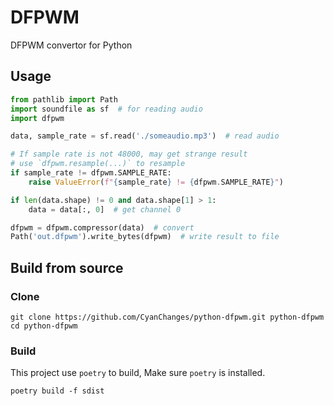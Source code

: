 # DFPWM

DFPWM convertor for Python

## Usage

```python
from pathlib import Path
import soundfile as sf  # for reading audio
import dfpwm

data, sample_rate = sf.read('./someaudio.mp3')  # read audio

# If sample rate is not 48000, may get strange result
# use `dfpwm.resample(...)` to resample
if sample_rate != dfpwm.SAMPLE_RATE:
    raise ValueError(f"{sample_rate} != {dfpwm.SAMPLE_RATE}")

if len(data.shape) != 0 and data.shape[1] > 1:
    data = data[:, 0]  # get channel 0

dfpwm = dfpwm.compressor(data)  # convert
Path('out.dfpwm').write_bytes(dfpwm)  # write result to file
```

## Build from source

### Clone

```shell
git clone https://github.com/CyanChanges/python-dfpwm.git python-dfpwm
cd python-dfpwm
```

### Build
This project use `poetry` to build,
Make sure `poetry` is installed.

```shell
poetry build -f sdist
```

